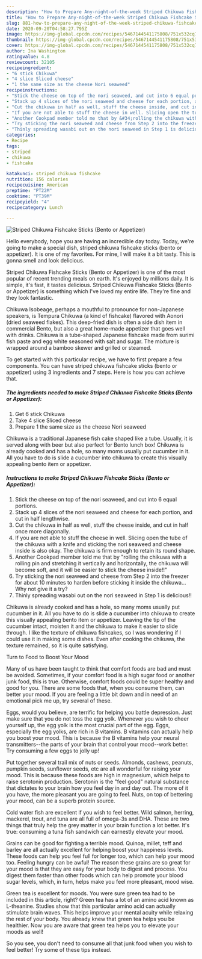 ```yaml
---
description: "How to Prepare Any-night-of-the-week Striped Chikuwa Fishcake Sticks (Bento or Appetizer)"
title: "How to Prepare Any-night-of-the-week Striped Chikuwa Fishcake Sticks (Bento or Appetizer)"
slug: 881-how-to-prepare-any-night-of-the-week-striped-chikuwa-fishcake-sticks-bento-or-appetizer
date: 2020-09-20T04:58:27.795Z
image: https://img-global.cpcdn.com/recipes/5467144541175808/751x532cq70/striped-chikuwa-fishcake-sticks-bento-or-appetizer-recipe-main-photo.jpg
thumbnail: https://img-global.cpcdn.com/recipes/5467144541175808/751x532cq70/striped-chikuwa-fishcake-sticks-bento-or-appetizer-recipe-main-photo.jpg
cover: https://img-global.cpcdn.com/recipes/5467144541175808/751x532cq70/striped-chikuwa-fishcake-sticks-bento-or-appetizer-recipe-main-photo.jpg
author: Ina Washington
ratingvalue: 4.8
reviewcount: 32105
recipeingredient:
- "6 stick Chikuwa"
- "4 slice Sliced cheese"
- "1 the same size as the cheese Nori seaweed"
recipeinstructions:
- "Stick the cheese on top of the nori seaweed, and cut into 6 equal portions."
- "Stack up 4 slices of the nori seaweed and cheese for each portion, and cut in half lengthwise."
- "Cut the chikuwa in half as well, stuff the cheese inside, and cut in half once more diagonally."
- "If you are not able to stuff the cheese in well. Slicing open the tube of the chikuwa with a knife and sticking the nori seaweed and cheese inside is also okay. The chikuwa is firm enough to retain its round shape."
- "Another Cookpad member told me that by &#34;rolling the chikuwa with a rolling pin and stretching it vertically and horizontally, the chikuwa will become soft, and it will be easier to stick the cheese inside!!&#34;"
- "Try sticking the nori seaweed and cheese from Step 2 into the freezer for about 10 minutes to harden before sticking it inside the chikuwa... Why not give it a try?"
- "Thinly spreading wasabi out on the nori seaweed in Step 1 is delicious!!"
categories:
- Recipe
tags:
- striped
- chikuwa
- fishcake

katakunci: striped chikuwa fishcake 
nutrition: 156 calories
recipecuisine: American
preptime: "PT22M"
cooktime: "PT39M"
recipeyield: "4"
recipecategory: Lunch

---
```



![Striped Chikuwa Fishcake Sticks (Bento or Appetizer)](https://img-global.cpcdn.com/recipes/5467144541175808/751x532cq70/striped-chikuwa-fishcake-sticks-bento-or-appetizer-recipe-main-photo.jpg)

Hello everybody, hope you are having an incredible day today. Today, we're going to make a special dish, striped chikuwa fishcake sticks (bento or appetizer). It is one of my favorites. For mine, I will make it a bit tasty. This is gonna smell and look delicious.

Striped Chikuwa Fishcake Sticks (Bento or Appetizer) is one of the most popular of recent trending meals on earth. It's enjoyed by millions daily. It is simple, it's fast, it tastes delicious. Striped Chikuwa Fishcake Sticks (Bento or Appetizer) is something which I've loved my entire life. They're fine and they look fantastic.

Chikuwa Isobeage, perhaps a mouthful to pronounce for non-Japanese speakers, is Tempura Chikuwa (a kind of fishcake) flavored with Aonori (dried seaweed flakes). This deep-fried dish is often a side dish item in commercial Bento, but also a great home-made appetizer that goes well with drinks. Chikuwa is a tube-shaped Japanese fishcake made from surimi fish paste and egg white seasoned with salt and sugar. The mixture is wrapped around a bamboo skewer and grilled or steamed.


To get started with this particular recipe, we have to first prepare a few components. You can have striped chikuwa fishcake sticks (bento or appetizer) using 3 ingredients and 7 steps. Here is how you can achieve that.

<!--inarticleads1-->

##### The ingredients needed to make Striped Chikuwa Fishcake Sticks (Bento or Appetizer):

1. Get 6 stick Chikuwa
1. Take 4 slice Sliced cheese
1. Prepare 1 the same size as the cheese Nori seaweed


Chikuwa is a traditional Japanese fish cake shaped like a tube. Usually, it is served along with beer but also perfect for Bento lunch box! Chikuwa is already cooked and has a hole, so many moms usually put cucumber in it. All you have to do is slide a cucumber into chikuwa to create this visually appealing bento item or appetizer. 

<!--inarticleads2-->

##### Instructions to make Striped Chikuwa Fishcake Sticks (Bento or Appetizer):

1. Stick the cheese on top of the nori seaweed, and cut into 6 equal portions.
1. Stack up 4 slices of the nori seaweed and cheese for each portion, and cut in half lengthwise.
1. Cut the chikuwa in half as well, stuff the cheese inside, and cut in half once more diagonally.
1. If you are not able to stuff the cheese in well. Slicing open the tube of the chikuwa with a knife and sticking the nori seaweed and cheese inside is also okay. The chikuwa is firm enough to retain its round shape.
1. Another Cookpad member told me that by &#34;rolling the chikuwa with a rolling pin and stretching it vertically and horizontally, the chikuwa will become soft, and it will be easier to stick the cheese inside!!&#34;
1. Try sticking the nori seaweed and cheese from Step 2 into the freezer for about 10 minutes to harden before sticking it inside the chikuwa... Why not give it a try?
1. Thinly spreading wasabi out on the nori seaweed in Step 1 is delicious!!


Chikuwa is already cooked and has a hole, so many moms usually put cucumber in it. All you have to do is slide a cucumber into chikuwa to create this visually appealing bento item or appetizer. Leaving the tip of the cucumber intact, moisten it and the chikuwa to make it easier to slide through. I like the texture of chikuwa fishcakes, so I was wondering if I could use it in making some dishes. Even after cooking the chikuwa, the texture remained, so it is quite satisfying. 

Turn to Food to Boost Your Mood


Many of us have been taught to think that comfort foods are bad and must be avoided. Sometimes, if your comfort food is a high sugar food or another junk food, this is true. Otherwise, comfort foods could be super healthy and good for you. There are some foods that, when you consume them, can better your mood. If you are feeling a little bit down and in need of an emotional pick me up, try several of these.

Eggs, would you believe, are terrific for helping you battle depression. Just make sure that you do not toss the egg yolk. Whenever you wish to cheer yourself up, the egg yolk is the most crucial part of the egg. Eggs, especially the egg yolks, are rich in B vitamins. B vitamins can actually help you boost your mood. This is because the B vitamins help your neural transmitters--the parts of your brain that control your mood--work better. Try consuming a few eggs to jolly up!

Put together several trail mix of nuts or seeds. Almonds, cashews, peanuts, pumpkin seeds, sunflower seeds, etc are all wonderful for raising your mood. This is because these foods are high in magnesium, which helps to raise serotonin production. Serotonin is the "feel good" natural substance that dictates to your brain how you feel day in and day out. The more of it you have, the more pleasant you are going to feel. Nuts, on top of bettering your mood, can be a superb protein source.

Cold water fish are excellent if you wish to feel better. Wild salmon, herring, mackerel, trout, and tuna are all full of omega-3s and DHA. These are two things that truly help the grey matter in your brain function a lot better. It's true: consuming a tuna fish sandwich can earnestly elevate your mood. 

Grains can be good for fighting a terrible mood. Quinoa, millet, teff and barley are all actually excellent for helping boost your happiness levels. These foods can help you feel full for longer too, which can help your mood too. Feeling hungry can be awful! The reason these grains are so great for your mood is that they are easy for your body to digest and process. You digest them faster than other foods which can help promote your blood sugar levels, which, in turn, helps make you feel more pleasant, mood wise.

Green tea is excellent for moods. You were sure green tea had to be included in this article, right? Green tea has a lot of an amino acid known as L-theanine. Studies show that this particular amino acid can actually stimulate brain waves. This helps improve your mental acuity while relaxing the rest of your body. You already knew that green tea helps you be healthier. Now you are aware that green tea helps you to elevate your moods as well!

So you see, you don't need to consume all that junk food when you wish to feel better! Try  some  of  these  tips  instead.

